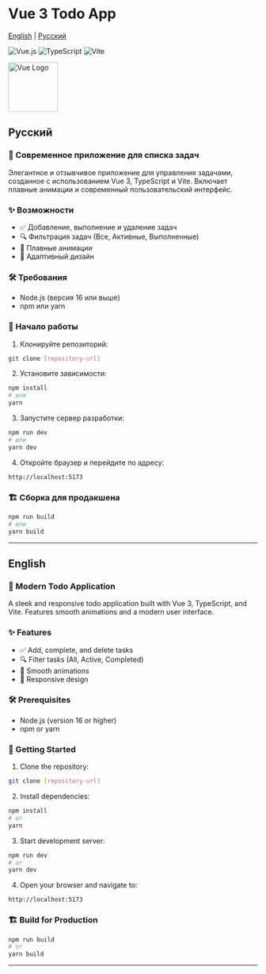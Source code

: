 # Vue 3 Todo App

[English](#english) | [Русский](#русский)

![Vue.js](https://img.shields.io/badge/Vue.js-4FC08D?style=for-the-badge&logo=vue.js&logoColor=white)
![TypeScript](https://img.shields.io/badge/TypeScript-3178C6?style=for-the-badge&logo=typescript&logoColor=white)
![Vite](https://img.shields.io/badge/Vite-646CFF?style=for-the-badge&logo=vite&logoColor=white)

<img src="https://vuejs.org/images/logo.png" width="100" alt="Vue Logo">

## Русский

### 🚀 Современное приложение для списка задач

Элегантное и отзывчивое приложение для управления задачами, созданное с использованием Vue 3, TypeScript и Vite. Включает плавные анимации и современный пользовательский интерфейс.

### ✨ Возможности

- ✅ Добавление, выполнение и удаление задач
- 🔍 Фильтрация задач (Все, Активные, Выполненные)
- 💫 Плавные анимации
- 📱 Адаптивный дизайн

### 🛠 Требования

- Node.js (версия 16 или выше)
- npm или yarn

### 🚀 Начало работы

1. Клонируйте репозиторий:

```bash
git clone [repository-url]
```

2. Установите зависимости:

```bash
npm install
# или
yarn
```

3. Запустите сервер разработки:

```bash
npm run dev
# или
yarn dev
```

4. Откройте браузер и перейдите по адресу:

```
http://localhost:5173
```

### 🏗 Сборка для продакшена

```bash
npm run build
# или
yarn build
```

---

## English

### 🚀 Modern Todo Application

A sleek and responsive todo application built with Vue 3, TypeScript, and Vite. Features smooth animations and a modern user interface.

### ✨ Features

- ✅ Add, complete, and delete tasks
- 🔍 Filter tasks (All, Active, Completed)
- 💫 Smooth animations
- 📱 Responsive design

### 🛠 Prerequisites

- Node.js (version 16 or higher)
- npm or yarn

### 🚀 Getting Started

1. Clone the repository:

```bash
git clone [repository-url]
```

2. Install dependencies:

```bash
npm install
# or
yarn
```

3. Start development server:

```bash
npm run dev
# or
yarn dev
```

4. Open your browser and navigate to:

```
http://localhost:5173
```

### 🏗 Build for Production

```bash
npm run build
# or
yarn build
```

---
